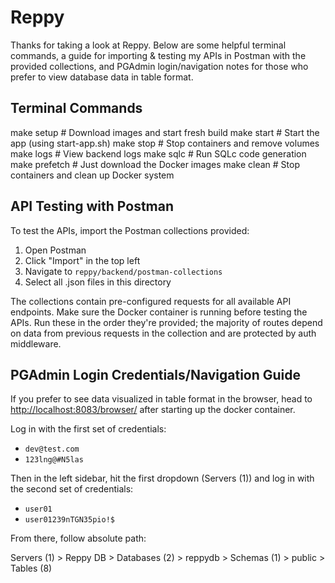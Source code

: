 # Reppy

Thanks for taking a look at Reppy. Below are some helpful terminal commands, a guide for importing & testing my APIs in Postman with the provided collections, and PGAdmin login/navigation notes for those who prefer to view database data in table format.

## Terminal Commands

make setup     # Download images and start fresh build
make start     # Start the app (using start-app.sh)
make stop      # Stop containers and remove volumes
make logs      # View backend logs
make sqlc      # Run SQLc code generation
make prefetch  # Just download the Docker images
make clean     # Stop containers and clean up Docker system

## API Testing with Postman

To test the APIs, import the Postman collections provided:

1. Open Postman
2. Click "Import" in the top left
3. Navigate to `reppy/backend/postman-collections`
4. Select all .json files in this directory

The collections contain pre-configured requests for all available API endpoints. Make sure the Docker container is running before testing the APIs. Run these in the order they're provided; the majority of routes depend on data from previous requests in the collection and are protected by auth middleware.


## PGAdmin Login Credentials/Navigation Guide
If you prefer to see data visualized in table format in the browser, head to <a href="http://localhost:8083/browser/" target="_blank">http://localhost:8083/browser/</a> after starting up the docker container. 

Log in with the first set of credentials:
- `dev@test.com`
- `123lng@#N5las`

Then in the left sidebar, hit the first dropdown (Servers (1)) and log in with the second set of credentials:
- `user01`
- `user01239nTGN35pio!$`

From there, follow absolute path:

Servers (1) > Reppy DB > Databases (2) > reppydb > Schemas (1) > public > Tables (8)

